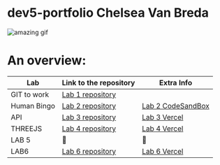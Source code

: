 # dev5-portfolio Chelsea Van Breda
![amazing gif](https://media.tenor.com/-kZOB16tELEAAAAC/this-is-fine-fire.gif)

# An overview:
Lab | Link to the repository | Extra Info
----|------------------------|------------
GIT to work | [Lab 1 repository](https://github.com/Chelsea-VB/DEV5-LAB1)|
Human Bingo | [Lab 2 repository](https://github.com/Chelsea-VB/DEV5-LAB2)| [Lab 2 CodeSandBox](https://codesandbox.io/s/lab2-humanbingo-s1yw15) |
API | [Lab 3 repository](https://github.com/Chelsea-VB/DEV5-LAB3)| [Lab 3 Vercel](https://dev-5-lab-3-blush.vercel.app) |
THREEJS | [Lab 4 repository](https://github.com/Chelsea-VB/DEV5-LAB4) | [Lab 4 Vercel](https://dev-5-lab-4-sand.vercel.app) |
LAB 5 | 👻 | 👻 |
LAB6 | [Lab 6 repository](https://github.com/Chelsea-VB/DEV5-LAB6) | [Lab 6 Vercel]() |
